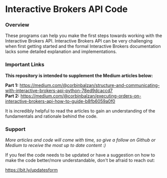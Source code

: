 # Interactive Brokers API Code

### Overview 

These programs can help you make the first steps towards working with the Interactive Brokers API. Interactive Brokers API can be very challenging when first getting started and the formal Interactive Brokers documentation lacks some detailed explanation and implementations. 

### Important Links

**This repository is intended to supplement the Medium articles below:**

**Part 1:** https://medium.com/@corbinbalzan/structure-and-communicating-with-interactive-brokers-api-python-78ed9dcaccd7     
**Part 2:** https://medium.com/@corbinbalzan/executing-orders-on-interactive-brokers-api-how-to-guide-b8fb6059a0f0

It is incredibly helpful to read the articles to gain an understanding of the fundamentals and rationale behind the code. 

### Support

*More articles and code will come with time, so give a follow on Github or Medium to receive the most up to date content :)*

If you feel the code needs to be updated or have a suggestion on how to make the code better/more understandable, don't be afraid to reach out:

https://bit.ly/updatesform



